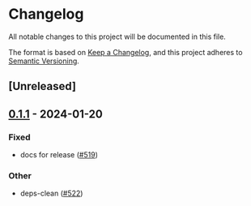 # Changelog
All notable changes to this project will be documented in this file.

The format is based on [Keep a Changelog](https://keepachangelog.com/en/1.0.0/),
and this project adheres to [Semantic Versioning](https://semver.org/spec/v2.0.0.html).

## [Unreleased]

## [0.1.1](https://github.com/ipvm-wg/homestar/compare/homestar-runtime-v0.1.0...homestar-runtime-v0.1.1) - 2024-01-20

### Fixed
- docs for release ([#519](https://github.com/ipvm-wg/homestar/pull/519))

### Other
- deps-clean ([#522](https://github.com/ipvm-wg/homestar/pull/522))
